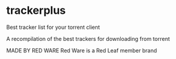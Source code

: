 # trackerplus
Best tracker list for your torrent client

A recompilation of the best trackers for downloading from torrent

MADE BY RED WARE
Red Ware is a Red Leaf member brand

